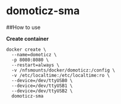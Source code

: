 domoticz-sma
======

##How to use

**Create container**

```
docker create \
  --name=domoticz \
  -p 8080:8080 \
  --restart=always \
  -v /nfsmounts/docker/domoticz:/config \
  -v /etc/localtime:/etc/localtime:ro \
  --device=/dev/ttyUSB0 \
  --device=/dev/ttyUSB1 \
  --device=/dev/ttyUSB2 \
  domoticz-sma
```


